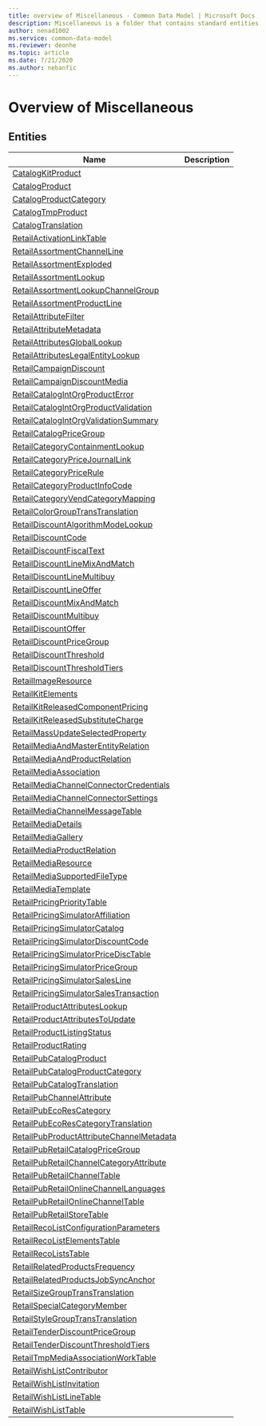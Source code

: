 ```yaml
---
title: overview of Miscellaneous - Common Data Model | Microsoft Docs
description: Miscellaneous is a folder that contains standard entities related to the Common Data Model.
author: nenad1002
ms.service: common-data-model
ms.reviewer: deonhe
ms.topic: article
ms.date: 7/21/2020
ms.author: nebanfic
---
```


# Overview of Miscellaneous


## Entities

|Name|Description|
|---|---|
|[CatalogKitProduct](CatalogKitProduct.md)||
|[CatalogProduct](CatalogProduct.md)||
|[CatalogProductCategory](CatalogProductCategory.md)||
|[CatalogTmpProduct](CatalogTmpProduct.md)||
|[CatalogTranslation](CatalogTranslation.md)||
|[RetailActivationLinkTable](RetailActivationLinkTable.md)||
|[RetailAssortmentChannelLine](RetailAssortmentChannelLine.md)||
|[RetailAssortmentExploded](RetailAssortmentExploded.md)||
|[RetailAssortmentLookup](RetailAssortmentLookup.md)||
|[RetailAssortmentLookupChannelGroup](RetailAssortmentLookupChannelGroup.md)||
|[RetailAssortmentProductLine](RetailAssortmentProductLine.md)||
|[RetailAttributeFilter](RetailAttributeFilter.md)||
|[RetailAttributeMetadata](RetailAttributeMetadata.md)||
|[RetailAttributesGlobalLookup](RetailAttributesGlobalLookup.md)||
|[RetailAttributesLegalEntityLookup](RetailAttributesLegalEntityLookup.md)||
|[RetailCampaignDiscount](RetailCampaignDiscount.md)||
|[RetailCampaignDiscountMedia](RetailCampaignDiscountMedia.md)||
|[RetailCatalogIntOrgProductError](RetailCatalogIntOrgProductError.md)||
|[RetailCatalogIntOrgProductValidation](RetailCatalogIntOrgProductValidation.md)||
|[RetailCatalogIntOrgValidationSummary](RetailCatalogIntOrgValidationSummary.md)||
|[RetailCatalogPriceGroup](RetailCatalogPriceGroup.md)||
|[RetailCategoryContainmentLookup](RetailCategoryContainmentLookup.md)||
|[RetailCategoryPriceJournalLink](RetailCategoryPriceJournalLink.md)||
|[RetailCategoryPriceRule](RetailCategoryPriceRule.md)||
|[RetailCategoryProductInfoCode](RetailCategoryProductInfoCode.md)||
|[RetailCategoryVendCategoryMapping](RetailCategoryVendCategoryMapping.md)||
|[RetailColorGroupTransTranslation](RetailColorGroupTransTranslation.md)||
|[RetailDiscountAlgorithmModeLookup](RetailDiscountAlgorithmModeLookup.md)||
|[RetailDiscountCode](RetailDiscountCode.md)||
|[RetailDiscountFiscalText](RetailDiscountFiscalText.md)||
|[RetailDiscountLineMixAndMatch](RetailDiscountLineMixAndMatch.md)||
|[RetailDiscountLineMultibuy](RetailDiscountLineMultibuy.md)||
|[RetailDiscountLineOffer](RetailDiscountLineOffer.md)||
|[RetailDiscountMixAndMatch](RetailDiscountMixAndMatch.md)||
|[RetailDiscountMultibuy](RetailDiscountMultibuy.md)||
|[RetailDiscountOffer](RetailDiscountOffer.md)||
|[RetailDiscountPriceGroup](RetailDiscountPriceGroup.md)||
|[RetailDiscountThreshold](RetailDiscountThreshold.md)||
|[RetailDiscountThresholdTiers](RetailDiscountThresholdTiers.md)||
|[RetailImageResource](RetailImageResource.md)||
|[RetailKitElements](RetailKitElements.md)||
|[RetailKitReleasedComponentPricing](RetailKitReleasedComponentPricing.md)||
|[RetailKitReleasedSubstituteCharge](RetailKitReleasedSubstituteCharge.md)||
|[RetailMassUpdateSelectedProperty](RetailMassUpdateSelectedProperty.md)||
|[RetailMediaAndMasterEntityRelation](RetailMediaAndMasterEntityRelation.md)||
|[RetailMediaAndProductRelation](RetailMediaAndProductRelation.md)||
|[RetailMediaAssociation](RetailMediaAssociation.md)||
|[RetailMediaChannelConnectorCredentials](RetailMediaChannelConnectorCredentials.md)||
|[RetailMediaChannelConnectorSettings](RetailMediaChannelConnectorSettings.md)||
|[RetailMediaChannelMessageTable](RetailMediaChannelMessageTable.md)||
|[RetailMediaDetails](RetailMediaDetails.md)||
|[RetailMediaGallery](RetailMediaGallery.md)||
|[RetailMediaProductRelation](RetailMediaProductRelation.md)||
|[RetailMediaResource](RetailMediaResource.md)||
|[RetailMediaSupportedFileType](RetailMediaSupportedFileType.md)||
|[RetailMediaTemplate](RetailMediaTemplate.md)||
|[RetailPricingPriorityTable](RetailPricingPriorityTable.md)||
|[RetailPricingSimulatorAffiliation](RetailPricingSimulatorAffiliation.md)||
|[RetailPricingSimulatorCatalog](RetailPricingSimulatorCatalog.md)||
|[RetailPricingSimulatorDiscountCode](RetailPricingSimulatorDiscountCode.md)||
|[RetailPricingSimulatorPriceDiscTable](RetailPricingSimulatorPriceDiscTable.md)||
|[RetailPricingSimulatorPriceGroup](RetailPricingSimulatorPriceGroup.md)||
|[RetailPricingSimulatorSalesLine](RetailPricingSimulatorSalesLine.md)||
|[RetailPricingSimulatorSalesTransaction](RetailPricingSimulatorSalesTransaction.md)||
|[RetailProductAttributesLookup](RetailProductAttributesLookup.md)||
|[RetailProductAttributesToUpdate](RetailProductAttributesToUpdate.md)||
|[RetailProductListingStatus](RetailProductListingStatus.md)||
|[RetailProductRating](RetailProductRating.md)||
|[RetailPubCatalogProduct](RetailPubCatalogProduct.md)||
|[RetailPubCatalogProductCategory](RetailPubCatalogProductCategory.md)||
|[RetailPubCatalogTranslation](RetailPubCatalogTranslation.md)||
|[RetailPubChannelAttribute](RetailPubChannelAttribute.md)||
|[RetailPubEcoResCategory](RetailPubEcoResCategory.md)||
|[RetailPubEcoResCategoryTranslation](RetailPubEcoResCategoryTranslation.md)||
|[RetailPubProductAttributeChannelMetadata](RetailPubProductAttributeChannelMetadata.md)||
|[RetailPubRetailCatalogPriceGroup](RetailPubRetailCatalogPriceGroup.md)||
|[RetailPubRetailChannelCategoryAttribute](RetailPubRetailChannelCategoryAttribute.md)||
|[RetailPubRetailChannelTable](RetailPubRetailChannelTable.md)||
|[RetailPubRetailOnlineChannelLanguages](RetailPubRetailOnlineChannelLanguages.md)||
|[RetailPubRetailOnlineChannelTable](RetailPubRetailOnlineChannelTable.md)||
|[RetailPubRetailStoreTable](RetailPubRetailStoreTable.md)||
|[RetailRecoListConfigurationParameters](RetailRecoListConfigurationParameters.md)||
|[RetailRecoListElementsTable](RetailRecoListElementsTable.md)||
|[RetailRecoListsTable](RetailRecoListsTable.md)||
|[RetailRelatedProductsFrequency](RetailRelatedProductsFrequency.md)||
|[RetailRelatedProductsJobSyncAnchor](RetailRelatedProductsJobSyncAnchor.md)||
|[RetailSizeGroupTransTranslation](RetailSizeGroupTransTranslation.md)||
|[RetailSpecialCategoryMember](RetailSpecialCategoryMember.md)||
|[RetailStyleGroupTransTranslation](RetailStyleGroupTransTranslation.md)||
|[RetailTenderDiscountPriceGroup](RetailTenderDiscountPriceGroup.md)||
|[RetailTenderDiscountThresholdTiers](RetailTenderDiscountThresholdTiers.md)||
|[RetailTmpMediaAssociationWorkTable](RetailTmpMediaAssociationWorkTable.md)||
|[RetailWishListContributor](RetailWishListContributor.md)||
|[RetailWishListInvitation](RetailWishListInvitation.md)||
|[RetailWishListLineTable](RetailWishListLineTable.md)||
|[RetailWishListTable](RetailWishListTable.md)||

